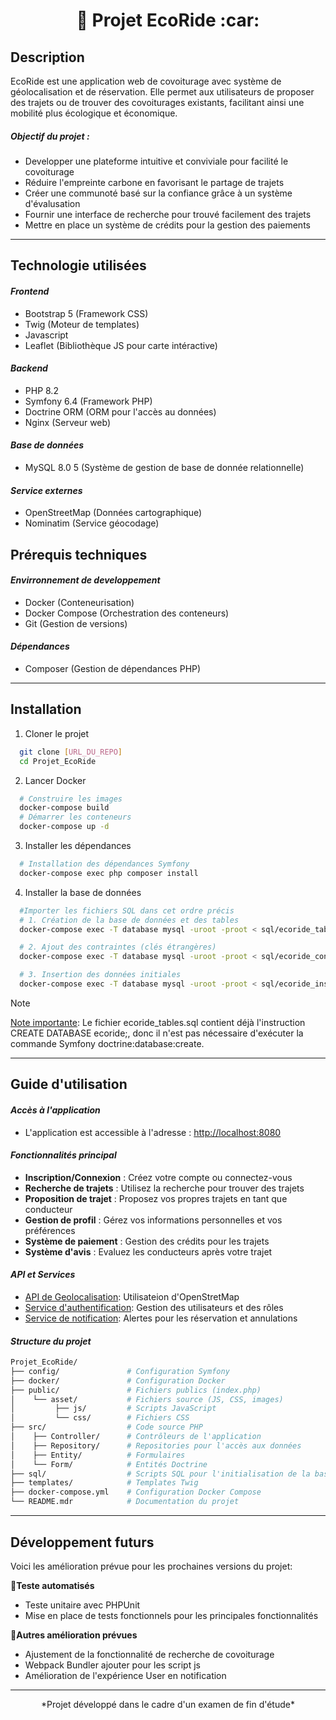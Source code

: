 <div align="center">
  <h1>🌱 Projet EcoRide :car:</h1>
</div>

## Description
EcoRide est une application web de covoiturage avec système de géolocalisation et de réservation. 
Elle permet aux utilisateurs de proposer des trajets ou de trouver des covoiturages existants, facilitant ainsi une mobilité plus écologique et économique.

#####  **Objectif du projet :**
- Developper une plateforme intuitive et conviviale pour facilité le covoiturage
- Réduire l'empreinte carbone en favorisant le partage de trajets
- Créer une communoté basé sur la confiance grâce à un système d'évalusation
- Fournir une interface de recherche pour trouvé facilement des trajets
- Mettre en place un système de crédits pour la gestion des paiements

___


## Technologie utilisées

#### ***Frontend***
- Bootstrap 5 (Framework CSS)
- Twig (Moteur de templates)
- Javascript
- Leaflet (Bibliothèque JS pour carte intéractive)

#### ***Backend***
- PHP 8.2
- Symfony 6.4 (Framework PHP)
- Doctrine ORM (ORM pour l'accès au données)
- Nginx (Serveur web)

#### ***Base de données***
- MySQL 8.0 5 (Système de gestion de base de donnée relationnelle)

#### ***Service externes***
- OpenStreetMap (Données cartographique)
- Nominatim (Service géocodage)

## Prérequis techniques

#### ***Envirronnement de developpement***
- Docker (Conteneurisation)
- Docker Compose (Orchestration des conteneurs)
- Git (Gestion de versions)

#### ***Dépendances***
- Composer (Gestion de dépendances PHP)

___


## Installation
1. Cloner le projet
```bash
  git clone [URL_DU_REPO]
  cd Projet_EcoRide
```
2. Lancer Docker
```bash
  # Construire les images
  docker-compose build
  # Démarrer les conteneurs
  docker-compose up -d
```
3. Installer les dépendances
```bash
  # Installation des dépendances Symfony
  docker-compose exec php composer install
```
4. Installer la base de données
```bash
  #Importer les fichiers SQL dans cet ordre précis
  # 1. Création de la base de données et des tables
  docker-compose exec -T database mysql -uroot -proot < sql/ecoride_tables.sql

  # 2. Ajout des contraintes (clés étrangères)
  docker-compose exec -T database mysql -uroot -proot < sql/ecoride_constraints.sql

  # 3. Insertion des données initiales
  docker-compose exec -T database mysql -uroot -proot < sql/ecoride_insert.sql
```
> [!NOTE]
> <ins>Note importante</ins>: Le fichier ecoride_tables.sql contient déjà l'instruction CREATE DATABASE ecoride;, donc il n'est pas nécessaire d'exécuter la commande Symfony doctrine:database:create.

___


## Guide d'utilisation

#### ***Accès à l'application***
- L'application est accessible à l'adresse : [http://localhost:8080](http://localhost:8080)

#### ***Fonctionnalités principal***
- **Inscription/Connexion** : Créez votre compte ou connectez-vous
- **Recherche de trajets** : Utilisez la recherche pour trouver des trajets
- **Proposition de trajet** : Proposez vos propres trajets en tant que conducteur
- **Gestion de profil** : Gérez vos informations personnelles et vos préférences 
- **Système de paiement** : Gestion des crédits pour les trajets
- **Système d'avis** : Evaluez les conducteurs après votre trajet

#### ***API et Services***
- <ins>API de Geolocalisation</ins>: Utilisateion d'OpenStretMap
- <ins>Service d'authentification</ins>: Gestion des utilisateurs et des rôles
- <ins>Service de notification</ins>: Alertes pour les réservation et annulations

#### ***Structure du projet***
```bash
Projet_EcoRide/
├── config/               # Configuration Symfony
├── docker/               # Configuration Docker
├── public/               # Fichiers publics (index.php)
│    └── asset/           # Fichiers source (JS, CSS, images)
│         ├── js/         # Scripts JavaScript
│         └── css/        # Fichiers CSS
├── src/                  # Code source PHP
│    ├── Controller/      # Contrôleurs de l'application
│    ├── Repository/      # Repositories pour l'accès aux données
│    ├── Entity/          # Formulaires
│    └── Form/            # Entités Doctrine
├── sql/                  # Scripts SQL pour l'initialisation de la base de données
├── templates/            # Templates Twig
├── docker-compose.yml    # Configuration Docker Compose
└── README.mdr            # Documentation du projet
```

___


## Développement futurs
Voici les amélioration prévue pour les prochaines versions du projet:

🧪**Teste automatisés**
- Teste unitaire avec PHPUnit
- Mise en place de tests fonctionnels pour les principales fonctionnalités

🚀**Autres amélioration prévues**
- Ajustement de la fonctionnalité de recherche de covoiturage
- Webpack Bundler ajouter pour les script js
- Amélioration de l'expérience User en notification 


___

<div align="center">
  *Projet développé dans le cadre d'un examen de fin d'étude*
</div>